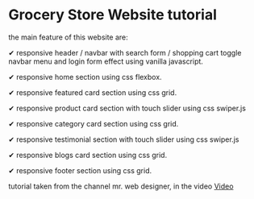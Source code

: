 # Grocery Store Website tutorial

 


the main feature of this website are:
<p>✔ responsive header / navbar with search form / shopping cart toggle navbar menu and login form effect using vanilla javascript.</p>
<p>✔ responsive home section using css flexbox.</p>
<p>✔ responsive featured card section using css grid.</p>
<p>✔ responsive product card section with touch slider using css swiper.js</p>
<p>✔ responsive category card section using css grid.</p>
<p>✔ responsive testimonial section with touch slider using css swiper.js</p>
<p>✔ responsive blogs card section using css grid.</p>
<p>✔ responsive footer section using css grid.</p>

<p>
  tutorial taken from the channel mr. web designer, in the video <a href="https://www.youtube.com/watch?v=lCCN_lkl3Xw&t=355s&ab_channel=Mr.WebDesigner">Video</a> </p>
